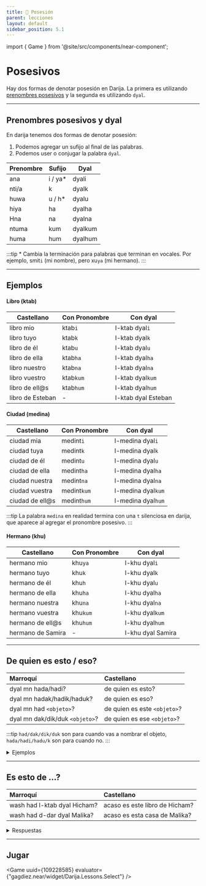 ```yaml
---
title: 📖 Posesión
parent: lecciones
layout: default
sidebar_position: 5.1
---
```


import { Game } from '@site/src/components/near-component';

# Posesivos

Hay dos formas de denotar posesión en Darija. La primera es utilizando [prenombres posesivos](../vocabulario/pronombres#pronombres-posesivos) y la segunda es utilizando `dyal`.

---

## Prenombres posesivos y dyal

En darija tenemos dos formas de denotar posesión:
 1. Podemos agregar un sufijo al final de las palabras.
 2. Podemos user o conjugar la palabra `dyal`.

| Prenombre | Sufijo  | Dyal    |
|-----------|---------|---------|
| ana       | i / ya* | dyali   |
| nti/a     | k       | dyalk   |
| huwa      | u / h*  | dyalu   |
| hiya      | ha      | dyalha  |
| Hna       | na      | dyalna  |
| ntuma     | kum     | dyalkum |
| huma      | hum     | dyalhum |

:::tip
\* Cambia la terminación para palabras que terminan en vocales. Por ejemplo, smit`i` (mi nombre), pero xu`ya` (mi hermano).
:::

---

## Ejemplos

#### Libro (ktab)

| Castellano       | Con Pronombre | Con dyal            |
|------------------|---------------|---------------------|
| libro mio        | ktab`i`       | l-ktab dyal`i`      |
| libro tuyo       | ktab`k`       | l-ktab dyal`k`      |
| libro de él      | ktab`u`       | l-ktab dyal`u`      |
| libro de ella    | ktab`ha`      | l-ktab dyal`ha`     |
| libro nuestro    | ktab`na`      | l-ktab dyal`na`     |
| libro vuestro    | ktab`kum`     | l-ktab dyal`kum`    |
| libro de ell@s   | ktab`hum`     | l-ktab dyal`hum`    |
| libro de Esteban | -             | l-ktab dyal Esteban |

#### Ciudad (medina)

| Castellano      | Con Pronombre | Con dyal           |
|-----------------|---------------|--------------------|
| ciudad mia      | medint`i`     | l-medina dyal`i`   |
| ciudad tuya     | medint`k`     | l-medina dyal`k`   |
| ciudad de él    | medint`u`     | l-medina dyal`u`   |
| ciudad de ella  | medint`ha`    | l-medina dyal`ha`  |
| ciudad nuestra  | medint`na`    | l-medina dyal`na`  |
| ciudad vuestra  | medint`kum`   | l-medina dyal`kum` |
| ciudad de ell@s | medint`hum`   | l-medina dyal`hum` |

:::tip
La palabra `medina` en realidad termina con una `t` silenciosa en darija, que aparece al agregar el pronombre posesivo.
:::

#### Hermano (khu)

| Castellano        | Con Pronombre | Con dyal          |
|-------------------|---------------|-------------------|
| hermano mio       | khu`ya`       | l-khu dyal`i`     |
| hermano tuyo      | khu`k`        | l-khu dyal`k`     |
| hermano de él     | khu`h`        | l-khu dyal`u`     |
| hermano de ella   | khu`ha`       | l-khu dyal`ha`    |
| hermano nuestra   | khu`na`       | l-khu dyal`na`    |
| hermano vuestra   | khu`kum`      | l-khu dyal`kum`   |
| hermano de ell@s  | khu`hum`      | l-khu dyal`hum`   |
| hermano de Samira | -             | l-khu dyal Samira |

---

## De quien es esto / eso?

| Marroquí                        | Castellano                   |
|:--------------------------------|:-----------------------------|
| dyal mn hada/hadi?              | de quien es esto?            |
| dyal mn hadak/hadik/haduk?      | de quien es eso?             |
| dyal mn had `<objeto>`?         | de quien es este `<objeto>`? |
| dyal mn dak/dik/duk `<objeto>`? | de quien es ese `<objeto>`?  |

:::tip
`had/dak/dik/duk` son para cuando vas a nombrar el objeto, `hada/hadi/hadu/k` son para cuando no.
:::

<details markdown="1">
<summary> Ejemplos </summary>

| Marroquí                 | Castellano                  |
|:-------------------------|:----------------------------|
| dyal mn had l-bisklit    | de quien es esta bicicleta? |
| had l-biskit dyal Hassan | esta bicicleta es de Hassan |
| dyal mn dik t-tomobil    | de quien es ese automovil?  |
| hadik tomobil dyal Said  | ese automovil es de Said    |

</details>

---

## Es esto de ...?

| Marroquí                     | Castellano                     |
|:-----------------------------|:-------------------------------|
| wash had l-ktab dyal Hicham? | acaso es este libro de Hicham? |
| wash had d-dar dyal Malika?  | acaso es esta casa de Malika?  |

<details markdown="1">
<summary> Respuestas </summary>

| Marroquí         | Castellano   |
|:-----------------|:-------------|
| lla, mashi dyalu | no, no lo es |
| yeh, dyalha      | si, lo es    |

</details>

---
## Jugar

<Game uuid={109228585} evaluator={"gagdiez.near/widget/Darija.Lessons.Select"} />